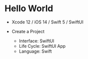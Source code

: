 # Hello World

* Xcode 12 / iOS 14 / Swift 5 / SwiftUI

* Create a Project 
  * Interface: SwiftUI
  * Life Cycle: SwiftUI App
  * Language: Swift